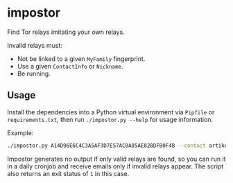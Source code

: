 # impostor

Find Tor relays imitating your own relays.

Invalid relays must:

- Not be linked to a given `MyFamily` fingerprint.
- Use a given `ContactInfo` or `Nickname`.
- Be running.

## Usage

Install the dependencies into a Python virtual environment via `Pipfile` or
`requirements.txt`, then run `./impostor.py --help` for usage information.

Example:

```bash
./impostor.py A14D96E6C4C3A5AF3D7E57AC0A85AE82BDFB0F4B --contact artikel10 --nickname artikel10
```

Impostor generates no output if only valid relays are found, so you can run it
in a daily cronjob and receive emails only if invalid relays appear. The script
also returns an exit status of `1` in this case.
